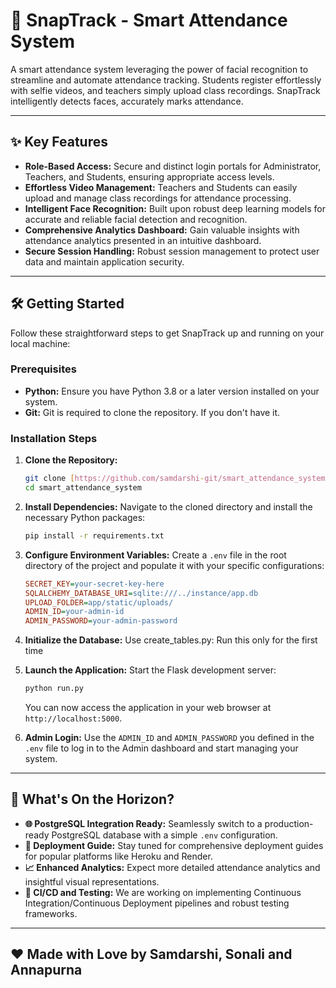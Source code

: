 # 📸 SnapTrack - Smart Attendance System

A smart attendance system leveraging the power of facial recognition to streamline and automate attendance tracking. Students register effortlessly with selfie videos, and teachers simply upload class recordings. SnapTrack intelligently detects faces, accurately marks attendance.

---

## ✨ Key Features

* **Role-Based Access:** Secure and distinct login portals for Administrator, Teachers, and Students, ensuring appropriate access levels.
* **Effortless Video Management:** Teachers and Students can easily upload and manage class recordings for attendance processing.
* **Intelligent Face Recognition:** Built upon robust deep learning models for accurate and reliable facial detection and recognition.
* **Comprehensive Analytics Dashboard:** Gain valuable insights with attendance analytics presented in an intuitive dashboard.
* **Secure Session Handling:** Robust session management to protect user data and maintain application security.

---

## 🛠️ Getting Started

Follow these straightforward steps to get SnapTrack up and running on your local machine:

### Prerequisites

* **Python:** Ensure you have Python 3.8 or a later version installed on your system. 
* **Git:** Git is required to clone the repository. If you don't have it.

### Installation Steps

1.  **Clone the Repository:**
    ```bash
    git clone [https://github.com/samdarshi-git/smart_attendance_system.git](https://github.com/samdarshi-git/smart_attendance_system.git)
    cd smart_attendance_system
    ```

2.  **Install Dependencies:**
    Navigate to the cloned directory and install the necessary Python packages:
    ```bash
    pip install -r requirements.txt
    ```

3.  **Configure Environment Variables:**
    Create a `.env` file in the root directory of the project and populate it with your specific configurations:
    ```ini
    SECRET_KEY=your-secret-key-here
    SQLALCHEMY_DATABASE_URI=sqlite:///../instance/app.db
    UPLOAD_FOLDER=app/static/uploads/
    ADMIN_ID=your-admin-id
    ADMIN_PASSWORD=your-admin-password
    ```

4.  **Initialize the Database:**
    Use create_tables.py: Run this only for the first time
    

5.  **Launch the Application:**
    Start the Flask development server:
    ```bash
    python run.py
    ```
    You can now access the application in your web browser at `http://localhost:5000`.

6.  **Admin Login:**
    Use the `ADMIN_ID` and `ADMIN_PASSWORD` you defined in the `.env` file to log in to the Admin dashboard and start managing your system.


---

## 🚀 What's On the Horizon?

* **🌐 PostgreSQL Integration Ready:** Seamlessly switch to a production-ready PostgreSQL database with a simple `.env` configuration.
* **🚀 Deployment Guide:** Stay tuned for comprehensive deployment guides for popular platforms like Heroku and Render.
* **📈 Enhanced Analytics:** Expect more detailed attendance analytics and insightful visual representations.
* **🔁 CI/CD and Testing:** We are working on implementing Continuous Integration/Continuous Deployment pipelines and robust testing frameworks.

---

## ❤️ Made with Love by Samdarshi, Sonali and Annapurna